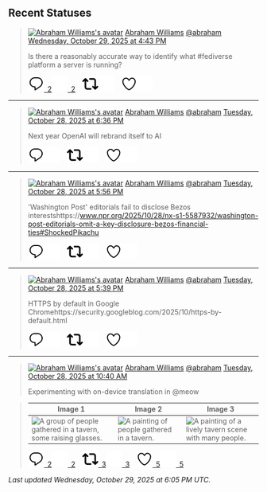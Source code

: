 ## Recent Statuses

> <a href="https://indieweb.social/@abraham"><img alt="Abraham Williams's avatar" src="https://cdn.masto.host/indiewebsocial/accounts/avatars/109/292/540/382/343/163/original/d00f2e03ce9c85b1.jpg" height="24" width="24" ></a> [Abraham Williams](https://indieweb.social/@abraham) [@abraham](https://indieweb.social/@abraham) [Wednesday, October 29, 2025 at 4:43 PM](https://indieweb.social/@abraham/115458456913166686)
>
> Is there a reasonably accurate way to identify what #fediverse platform a server is running?
>
> [![Reply](./images/reply_light.svg#gh-light-mode-only "Reply")&ensp;2](https://indieweb.social/@abraham/115458456913166686#gh-light-mode-only)[![Reply](./images/reply.svg#gh-dark-mode-only "Reply")&ensp;2](https://indieweb.social/@abraham/115458456913166686#gh-dark-mode-only)&emsp;[![Boost](./images/retweet_light.svg#gh-light-mode-only "Boost")](https://indieweb.social/@abraham/115458456913166686#gh-light-mode-only)[![Boost](./images/retweet.svg#gh-dark-mode-only "Boost")](https://indieweb.social/@abraham/115458456913166686#gh-dark-mode-only)&emsp;[![Favorite](./images/like_light.svg#gh-light-mode-only "Favorite")](https://indieweb.social/@abraham/115458456913166686#gh-light-mode-only)[![Favorite](./images/like.svg#gh-dark-mode-only "Favorite")](https://indieweb.social/@abraham/115458456913166686#gh-dark-mode-only)


---

> <a href="https://indieweb.social/@abraham"><img alt="Abraham Williams's avatar" src="https://cdn.masto.host/indiewebsocial/accounts/avatars/109/292/540/382/343/163/original/d00f2e03ce9c85b1.jpg" height="24" width="24" ></a> [Abraham Williams](https://indieweb.social/@abraham) [@abraham](https://indieweb.social/@abraham) [Tuesday, October 28, 2025 at 6:36 PM](https://indieweb.social/@abraham/115453235230307474)
>
> Next year OpenAI will rebrand itself to AI
>
> [![Reply](./images/reply_light.svg#gh-light-mode-only "Reply")](https://indieweb.social/@abraham/115453235230307474#gh-light-mode-only)[![Reply](./images/reply.svg#gh-dark-mode-only "Reply")](https://indieweb.social/@abraham/115453235230307474#gh-dark-mode-only)&emsp;[![Boost](./images/retweet_light.svg#gh-light-mode-only "Boost")](https://indieweb.social/@abraham/115453235230307474#gh-light-mode-only)[![Boost](./images/retweet.svg#gh-dark-mode-only "Boost")](https://indieweb.social/@abraham/115453235230307474#gh-dark-mode-only)&emsp;[![Favorite](./images/like_light.svg#gh-light-mode-only "Favorite")](https://indieweb.social/@abraham/115453235230307474#gh-light-mode-only)[![Favorite](./images/like.svg#gh-dark-mode-only "Favorite")](https://indieweb.social/@abraham/115453235230307474#gh-dark-mode-only)


---

> <a href="https://indieweb.social/@abraham"><img alt="Abraham Williams's avatar" src="https://cdn.masto.host/indiewebsocial/accounts/avatars/109/292/540/382/343/163/original/d00f2e03ce9c85b1.jpg" height="24" width="24" ></a> [Abraham Williams](https://indieweb.social/@abraham) [@abraham](https://indieweb.social/@abraham) [Tuesday, October 28, 2025 at 5:56 PM](https://indieweb.social/@abraham/115453080884823497)
>
> &#39;Washington Post&#39; editorials fail to disclose Bezos interestshttps://www.npr.org/2025/10/28/nx-s1-5587932/washington-post-editorials-omit-a-key-disclosure-bezos-financial-ties#ShockedPikachu
>
> [![Reply](./images/reply_light.svg#gh-light-mode-only "Reply")](https://indieweb.social/@abraham/115453080884823497#gh-light-mode-only)[![Reply](./images/reply.svg#gh-dark-mode-only "Reply")](https://indieweb.social/@abraham/115453080884823497#gh-dark-mode-only)&emsp;[![Boost](./images/retweet_light.svg#gh-light-mode-only "Boost")](https://indieweb.social/@abraham/115453080884823497#gh-light-mode-only)[![Boost](./images/retweet.svg#gh-dark-mode-only "Boost")](https://indieweb.social/@abraham/115453080884823497#gh-dark-mode-only)&emsp;[![Favorite](./images/like_light.svg#gh-light-mode-only "Favorite")](https://indieweb.social/@abraham/115453080884823497#gh-light-mode-only)[![Favorite](./images/like.svg#gh-dark-mode-only "Favorite")](https://indieweb.social/@abraham/115453080884823497#gh-dark-mode-only)


---

> <a href="https://indieweb.social/@abraham"><img alt="Abraham Williams's avatar" src="https://cdn.masto.host/indiewebsocial/accounts/avatars/109/292/540/382/343/163/original/d00f2e03ce9c85b1.jpg" height="24" width="24" ></a> [Abraham Williams](https://indieweb.social/@abraham) [@abraham](https://indieweb.social/@abraham) [Tuesday, October 28, 2025 at 5:39 PM](https://indieweb.social/@abraham/115453011370736961)
>
> HTTPS by default in Google Chromehttps://security.googleblog.com/2025/10/https-by-default.html
>
> [![Reply](./images/reply_light.svg#gh-light-mode-only "Reply")](https://indieweb.social/@abraham/115453011370736961#gh-light-mode-only)[![Reply](./images/reply.svg#gh-dark-mode-only "Reply")](https://indieweb.social/@abraham/115453011370736961#gh-dark-mode-only)&emsp;[![Boost](./images/retweet_light.svg#gh-light-mode-only "Boost")](https://indieweb.social/@abraham/115453011370736961#gh-light-mode-only)[![Boost](./images/retweet.svg#gh-dark-mode-only "Boost")](https://indieweb.social/@abraham/115453011370736961#gh-dark-mode-only)&emsp;[![Favorite](./images/like_light.svg#gh-light-mode-only "Favorite")](https://indieweb.social/@abraham/115453011370736961#gh-light-mode-only)[![Favorite](./images/like.svg#gh-dark-mode-only "Favorite")](https://indieweb.social/@abraham/115453011370736961#gh-dark-mode-only)


---

> <a href="https://indieweb.social/@abraham"><img alt="Abraham Williams's avatar" src="https://cdn.masto.host/indiewebsocial/accounts/avatars/109/292/540/382/343/163/original/d00f2e03ce9c85b1.jpg" height="24" width="24" ></a> [Abraham Williams](https://indieweb.social/@abraham) [@abraham](https://indieweb.social/@abraham) [Tuesday, October 28, 2025 at 10:40 AM](https://indieweb.social/@abraham/115451366865161308)
>
> Experimenting with on-device translation in @meow
>

> | Image 1 | Image 2 | Image 3 |
> | --- | --- | --- |
> | ![A group of people gathered in a tavern, some raising glasses.](https://cdn.masto.host/indiewebsocial/media_attachments/files/115/451/363/214/995/648/original/970574631a9890e1.jpeg) | ![A painting of people gathered in a tavern.](https://cdn.masto.host/indiewebsocial/media_attachments/files/115/451/363/577/867/436/original/ee5ea26b23135215.jpeg) | ![A painting of a lively tavern scene with many people.](https://cdn.masto.host/indiewebsocial/media_attachments/files/115/451/363/921/782/351/original/7375c3f19f772071.jpeg) |
>
> [![Reply](./images/reply_light.svg#gh-light-mode-only "Reply")&ensp;2](https://indieweb.social/@abraham/115451366865161308#gh-light-mode-only)[![Reply](./images/reply.svg#gh-dark-mode-only "Reply")&ensp;2](https://indieweb.social/@abraham/115451366865161308#gh-dark-mode-only)&emsp;[![Boost](./images/retweet_light.svg#gh-light-mode-only "Boost")&ensp;3](https://indieweb.social/@abraham/115451366865161308#gh-light-mode-only)[![Boost](./images/retweet.svg#gh-dark-mode-only "Boost")&ensp;3](https://indieweb.social/@abraham/115451366865161308#gh-dark-mode-only)&emsp;[![Favorite](./images/like_light.svg#gh-light-mode-only "Favorite")&ensp;5](https://indieweb.social/@abraham/115451366865161308#gh-light-mode-only)[![Favorite](./images/like.svg#gh-dark-mode-only "Favorite")&ensp;5](https://indieweb.social/@abraham/115451366865161308#gh-dark-mode-only)


_Last updated Wednesday, October 29, 2025 at 6:05 PM UTC._
